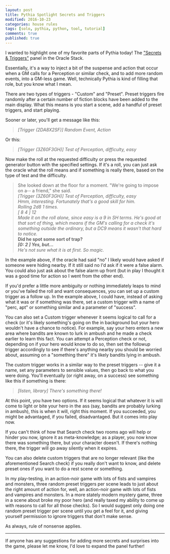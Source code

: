 ```yaml
---
layout: post
title: Pythia Spotlight Secrets and Triggers
modified: 2016-10-23
categories: house rules
tags: [solo, pythia, python, tool, tutorial]
comments: true
published: true
---
```


I wanted to highlight one of my favorite parts of Pythia today! The <a href="https://github.com/exposit/pythia-oracle/blob/master/HELP.md#secrets--triggers">"Secrets & Triggers"</a> panel in the Oracle Stack.

Essentially, it's a way to inject a bit of the suspense and action that occur when a GM calls for a Perception or similar check, and to add more random events, into a GM-less game. Well, technically Pythia is kind of filling that role, but you know what I mean.

<!--more-->

There are two types of triggers - "Custom" and "Preset". Preset triggers fire randomly after a certain number of fiction blocks have been added to the main display. What this means is you start a scene, add a handful of preset triggers, and start playing.

Sooner or later, you'll get a message like this:

>*[Trigger (2DA8X2SF)] Random Event, Action*

Or this:

>*[Trigger (3Z60F3GH)] Test of Perception, difficulty, easy*

Now make the roll at the requested difficulty or press the requested generator button with the specified settings. If it's a roll, you can just ask the oracle what the roll means and if something is really there, based on the type of test and the difficulty.

>She looked down at the floor for a moment. "We're going to impose on a-- a friend," she said.<br>
>*[Trigger (3Z60F3GH)] Test of Perception, difficulty, easy*<br>
>*Hmm, interesting. Fortunately that's a good skill for him.*<br>
>*Rolling 2d8 1 times.*<br>
>*[  8 4  ] 12*<br>
>*Made it on the roll alone, since easy is a 9 in SH terms. He's good at that sort of thing, which means if the GM's calling for a check it's something outside the ordinary, but a DC9 means it wasn't that hard to notice.*<br>
>**Did he spot some sort of trap?**<br>
>**_[0: 2 ] Yes, but..._**<br>
>*He's not sure what it is at first. So magic.*<br>

In the example above, if the oracle had said "no" I likely would have asked if someone were hiding nearby. If it still said no I'd ask if it were a false alarm. You could also just ask about the false alarm up front (but in play I thought it was a good time for action so I went from the other end).

If you'd prefer a little more ambiguity or nothing immediately leaps to mind or you've failed the roll and want consequences, you can set up a custom trigger as a follow up. In the example above, I could have, instead of asking what it was or if something was there, set a custom trigger with a name of "perc, apt" or something similar and a parameter of "success".

You can also set a Custom trigger whenever it seems logical to call for a check (or it's likely something's going on the in background but your hero wouldn't have a chance to notice). For example, say your hero enters a new area where bandits are known to lurk in ambush and he made a check earlier to learn this fact. You can attempt a Perception check or not, depending on if your hero would know to do so, then set the followup trigger accordingly to see if there's anything nearby you should be worried about, assuming on a "something there" it's likely bandits lying in ambush.

The custom trigger works in a similar way to the preset triggers -- give it a name, set any parameters to sensible values, then go back to what you were doing. You'll eventually (or right away, on a success) see something like this if something is there:

> *[listen, library] There's something there!*

At this point, you have two options. If it seems logical that whatever it is will come to light or bite your hero in the ass (say, bandits are probably lurking in ambush), this is when it will, right this moment. If you succeeded, you might be advantaged, if you failed, disadvantaged. But it comes into play now.

If you can't think of how that Search check two rooms ago will help or hinder you now, ignore it as meta-knowledge; as a player, you now know there was something there, but your character doesn't. If there's nothing there, the trigger will go away silently when it expires.

You can also delete custom triggers that are no longer relevant (like the aforementioned Search check) if you really don't want to know, and delete preset ones if you want to do a rest scene or something.

In my play-testing, in an action-noir game with lots of fists and vampires and monsters, three random preset triggers per scene leads to just about the right amount of action for, well, an action-noir game with lots of fists and vampires and monsters. In a more stately modern mystery game, three in a scene about broke my poor hero (and really taxed my ability to come up with reasons to call for all those checks). So I would suggest only doing one random preset trigger per scene until you get a feel for it, and giving yourself permission to ignore triggers that don't make sense.

As always, rule of nonsense applies.

---

If anyone has any suggestions for adding more secrets and surprises into the game, please let me know, I'd love to expand the panel further!

